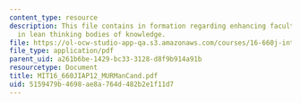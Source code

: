 ```yaml
---
content_type: resource
description: This file contains in formation regarding enhancing faculty competency
  in lean thinking bodies of knowledge.
file: https://ol-ocw-studio-app-qa.s3.amazonaws.com/courses/16-660j-introduction-to-lean-six-sigma-methods-january-iap-2012/5159479b4698ae8a764d482b2e1f11d7_MIT16_660JIAP12_MURManCand.pdf
file_type: application/pdf
parent_uid: a261b6be-1429-bc33-3128-d8f9b914a91b
resourcetype: Document
title: MIT16_660JIAP12_MURManCand.pdf
uid: 5159479b-4698-ae8a-764d-482b2e1f11d7
---
```

